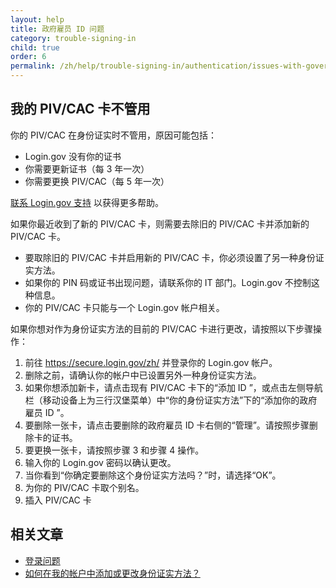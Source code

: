 ```yaml
---
layout: help
title: 政府雇员 ID 问题
category: trouble-signing-in
child: true
order: 6
permalink: /zh/help/trouble-signing-in/authentication/issues-with-government-employee-id-piv-cac/
---
```


## 我的 PIV/CAC 卡不管用

你的 PIV/CAC 在身份证实时不管用，原因可能包括：

* Login.gov 没有你的证书
* 你需要更新证书（每 3 年一次）
* 你需要更换 PIV/CAC（每 5 年一次）

[联系 Login.gov 支持](/zh/contact/) 以获得更多帮助。

如果你最近收到了新的 PIV/CAC 卡，则需要去除旧的 PIV/CAC 卡并添加新的 PIV/CAC 卡。
* 要取除旧的 PIV/CAC 卡并启用新的 PIV/CAC 卡，你必须设置了另一种身份证实方法。
* 如果你的 PIN 码或证书出现问题，请联系你的 IT 部门。Login.gov 不控制这种信息。
* 你的 PIV/CAC 卡只能与一个 Login.gov 帐户相关。

如果你想对作为身份证实方法的目前的 PIV/CAC 卡进行更改，请按照以下步骤操作：

1. 前往 <https://secure.login.gov/zh/> 并登录你的 Login.gov 帐户。
1. 删除之前，请确认你的帐户中已设置另外一种身份证实方法。
1. 如果你想添加新卡，请点击现有 PIV/CAC 卡下的“添加 ID ”，或点击左侧导航栏（移动设备上为三行汉堡菜单）中“你的身份证实方法”下的“添加你的政府雇员 ID ”。
1. 要删除一张卡，请点击要删除的政府雇员 ID 卡右侧的“管理”。请按照步骤删除卡的证书。
1. 要更换一张卡，请按照步骤 3 和步骤 4 操作。
1. 输入你的 Login.gov 密码以确认更改。
1. 当你看到“你确定要删除这个身份证实方法吗？”时，请选择“OK”。
1. 为你的 PIV/CAC 卡取个别名。
1. 插入 PIV/CAC 卡

## 相关文章

* [登录问题](/zh/help/trouble-signing-in/overview/)
* [如何在我的帐户中添加或更改身份证实方法？](/zh/help/manage-your-account/add-or-change-your-authentication-method/)
